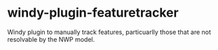 # windy-plugin-featuretracker
Windy plugin to manually track features, particuarlly those that are not resolvable by the NWP model. 
